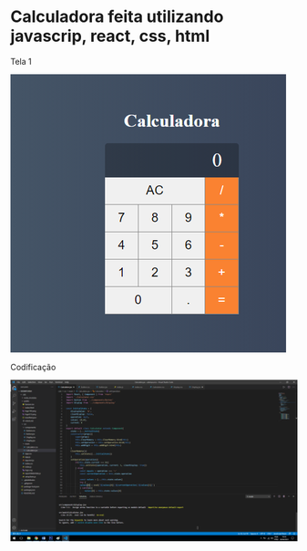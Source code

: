 # Calculadora feita utilizando javascrip, react, css, html

Tela 1

![Screenshot](calc.png)

Codificação 

![Screenshot](calc2.png)

